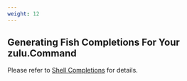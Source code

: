 ```yaml
---
weight: 12
---
```


## Generating Fish Completions For Your zulu.Command

Please refer to [Shell Completions](_index.md) for details.
